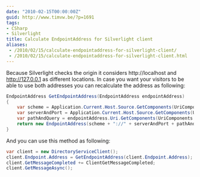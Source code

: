 ```yaml
---
date: "2010-02-15T00:00:00Z"
guid: http://www.timvw.be/?p=1691
tags:
- CSharp
- Silverlight
title: Calculate EndpointAddress for Silverlight client
aliases:
 - /2010/02/15/calculate-endpointaddress-for-silverlight-client/
 - /2010/02/15/calculate-endpointaddress-for-silverlight-client.html
---
```

Because Silverlight checks the origin it considers http://localhost and http://127.0.0.1 as different locations. In case you want your visitors to be able to use both addresses you can recalculate the address as following:

```csharp
EndpointAddress GetEndpointAddress(EndpointAddress endpointAddress)
{
	var scheme = Application.Current.Host.Source.GetComponents(UriComponents.Scheme, UriFormat.Unescaped);
	var serverAndPort = Application.Current.Host.Source.GetComponents(UriComponents.HostAndPort, UriFormat.Unescaped);
	var pathAndQuery = endpointAddress.Uri.GetComponents(UriComponents.PathAndQuery, UriFormat.Unescaped);
	return new EndpointAddress(scheme + "://" + serverAndPort + pathAndQuery);
}
```

And you can use this method as following:

```csharp
var client = new DirectoryServiceClient();
client.Endpoint.Address = GetEndpointAddress(client.Endpoint.Address);
client.GetMessageCompleted += ClientGetMessageCompleted;
client.GetMessageAsync();
```
